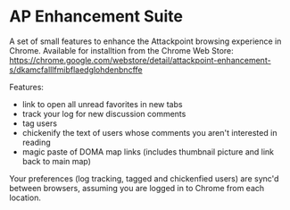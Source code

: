 AP Enhancement Suite
==========
A set of small features to enhance the Attackpoint browsing experience in Chrome. Available for installtion from the Chrome Web Store:
https://chrome.google.com/webstore/detail/attackpoint-enhancement-s/dkamcfalllfmibflaedglohdenbncffe

Features:
- link to open all unread favorites in new tabs
- track your log for new discussion comments
- tag users
- chickenify the text of users whose comments you aren't interested in reading
- magic paste of DOMA map links (includes thumbnail picture and link back to main map)

Your preferences (log tracking, tagged and chickenfied users) are sync'd between browsers, assuming you are logged in to Chrome from each location.
